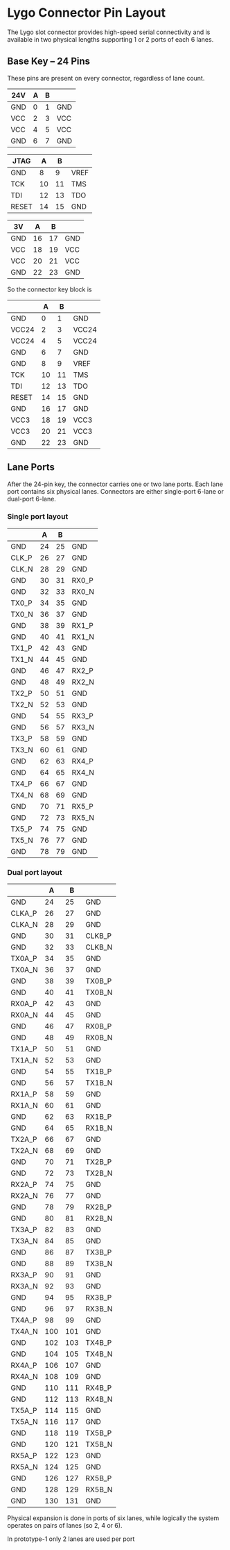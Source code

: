 # Lygo Connector Pin Layout

The Lygo slot connector provides high-speed serial connectivity and is available in two physical lengths supporting 1 or 2 ports of each 6 lanes.

## Base Key – 24 Pins

These pins are present on every connector, regardless of lane count.

| 24V |   A |   B |     |
|-----|-----|-----|-----|
| GND |   0 |   1 | GND |
| VCC |   2 |   3 | VCC |
| VCC |   4 |   5 | VCC |
| GND |   6 |   7 | GND |

| JTAG  |   A |   B |      |
|-------|-----|-----|------|
| GND   |   8 |   9 | VREF |
| TCK   |  10 |  11 | TMS  |
| TDI   |  12 |  13 | TDO  |
| RESET |  14 |  15 | GND  |

| 3V  |   A |   B |     |
|-----|-----|-----|-----|
| GND |  16 |  17 | GND |
| VCC |  18 |  19 | VCC |
| VCC |  20 |  21 | VCC |
| GND |  22 |  23 | GND |

So the connector key block is

|       |   A |   B |       |
|-------|-----|-----|-------|
| GND   |   0 |   1 | GND   |
| VCC24 |   2 |   3 | VCC24 |
| VCC24 |   4 |   5 | VCC24 |
| GND   |   6 |   7 | GND   |
| GND   |   8 |   9 | VREF  |
| TCK   |  10 |  11 | TMS   |
| TDI   |  12 |  13 | TDO   |
| RESET |  14 |  15 | GND   |
| GND   |  16 |  17 | GND   |
| VCC3  |  18 |  19 | VCC3  |
| VCC3  |  20 |  21 | VCC3  |
| GND   |  22 |  23 | GND   |

## Lane Ports

After the 24-pin key, the connector carries one or two lane ports. Each lane port contains six physical lanes. Connectors are either single-port 6-lane or dual-port 6-lane.

### Single port layout

|       |   A |   B |       |
|-------|-----|-----|-------|
| GND   |  24 |  25 | GND   |
| CLK_P |  26 |  27 | GND   |
| CLK_N |  28 |  29 | GND   |
| GND   |  30 |  31 | RX0_P |
| GND   |  32 |  33 | RX0_N |
| TX0_P |  34 |  35 | GND   |
| TX0_N |  36 |  37 | GND   |
| GND   |  38 |  39 | RX1_P |
| GND   |  40 |  41 | RX1_N |
| TX1_P |  42 |  43 | GND   |
| TX1_N |  44 |  45 | GND   |
| GND   |  46 |  47 | RX2_P |
| GND   |  48 |  49 | RX2_N |
| TX2_P |  50 |  51 | GND   |
| TX2_N |  52 |  53 | GND   |
| GND   |  54 |  55 | RX3_P |
| GND   |  56 |  57 | RX3_N |
| TX3_P |  58 |  59 | GND   |
| TX3_N |  60 |  61 | GND   |
| GND   |  62 |  63 | RX4_P |
| GND   |  64 |  65 | RX4_N |
| TX4_P |  66 |  67 | GND   |
| TX4_N |  68 |  69 | GND   |
| GND   |  70 |  71 | RX5_P |
| GND   |  72 |  73 | RX5_N |
| TX5_P |  74 |  75 | GND   |
| TX5_N |  76 |  77 | GND   |
| GND   |  78 |  79 | GND   |

### Dual port layout

|        |   A |   B |        |
|--------|-----|-----|--------|
| GND    |  24 |  25 | GND    |
| CLKA_P |  26 |  27 | GND    |
| CLKA_N |  28 |  29 | GND    |
| GND    |  30 |  31 | CLKB_P |
| GND    |  32 |  33 | CLKB_N |
| TX0A_P |  34 |  35 | GND    |
| TX0A_N |  36 |  37 | GND    |
| GND    |  38 |  39 | TX0B_P |
| GND    |  40 |  41 | TX0B_N |
| RX0A_P |  42 |  43 | GND    |
| RX0A_N |  44 |  45 | GND    |
| GND    |  46 |  47 | RX0B_P |
| GND    |  48 |  49 | RX0B_N |
| TX1A_P |  50 |  51 | GND    |
| TX1A_N |  52 |  53 | GND    |
| GND    |  54 |  55 | TX1B_P |
| GND    |  56 |  57 | TX1B_N |
| RX1A_P |  58 |  59 | GND    |
| RX1A_N |  60 |  61 | GND    |
| GND    |  62 |  63 | RX1B_P |
| GND    |  64 |  65 | RX1B_N |
| TX2A_P |  66 |  67 | GND    |
| TX2A_N |  68 |  69 | GND    |
| GND    |  70 |  71 | TX2B_P |
| GND    |  72 |  73 | TX2B_N |
| RX2A_P |  74 |  75 | GND    |
| RX2A_N |  76 |  77 | GND    |
| GND    |  78 |  79 | RX2B_P |
| GND    |  80 |  81 | RX2B_N |
| TX3A_P |  82 |  83 | GND    |
| TX3A_N |  84 |  85 | GND    |
| GND    |  86 |  87 | TX3B_P |
| GND    |  88 |  89 | TX3B_N |
| RX3A_P |  90 |  91 | GND    |
| RX3A_N |  92 |  93 | GND    |
| GND    |  94 |  95 | RX3B_P |
| GND    |  96 |  97 | RX3B_N |
| TX4A_P |  98 |  99 | GND    |
| TX4A_N | 100 | 101 | GND    |
| GND    | 102 | 103 | TX4B_P |
| GND    | 104 | 105 | TX4B_N |
| RX4A_P | 106 | 107 | GND    |
| RX4A_N | 108 | 109 | GND    |
| GND    | 110 | 111 | RX4B_P |
| GND    | 112 | 113 | RX4B_N |
| TX5A_P | 114 | 115 | GND    |
| TX5A_N | 116 | 117 | GND    |
| GND    | 118 | 119 | TX5B_P |
| GND    | 120 | 121 | TX5B_N |
| RX5A_P | 122 | 123 | GND    |
| RX5A_N | 124 | 125 | GND    |
| GND    | 126 | 127 | RX5B_P |
| GND    | 128 | 129 | RX5B_N |
| GND    | 130 | 131 | GND    |

Physical expansion is done in ports of six lanes, while logically the system operates on pairs of lanes (so 2, 4 or 6).

In prototype-1 only 2 lanes are used per port
